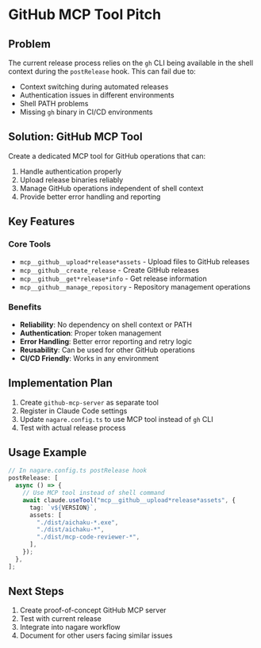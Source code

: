 # GitHub MCP Tool Pitch

## Problem

The current release process relies on the `gh` CLI being available in the shell context during the `postRelease` hook.
This can fail due to:

- Context switching during automated releases
- Authentication issues in different environments
- Shell PATH problems
- Missing `gh` binary in CI/CD environments

## Solution: GitHub MCP Tool

Create a dedicated MCP tool for GitHub operations that can:

1. Handle authentication properly
2. Upload release binaries reliably
3. Manage GitHub operations independent of shell context
4. Provide better error handling and reporting

## Key Features

### Core Tools

- `mcp__github__upload*release*assets` - Upload files to GitHub releases
- `mcp__github__create_release` - Create GitHub releases
- `mcp__github__get*release*info` - Get release information
- `mcp__github__manage_repository` - Repository management operations

### Benefits

- **Reliability**: No dependency on shell context or PATH
- **Authentication**: Proper token management
- **Error Handling**: Better error reporting and retry logic
- **Reusability**: Can be used for other GitHub operations
- **CI/CD Friendly**: Works in any environment

## Implementation Plan

1. Create `github-mcp-server` as separate tool
2. Register in Claude Code settings
3. Update `nagare.config.ts` to use MCP tool instead of `gh` CLI
4. Test with actual release process

## Usage Example

```typescript
// In nagare.config.ts postRelease hook
postRelease: [
  async () => {
    // Use MCP tool instead of shell command
    await claude.useTool("mcp__github__upload*release*assets", {
      tag: `v${VERSION}`,
      assets: [
        "./dist/aichaku-*.exe",
        "./dist/aichaku-*",
        "./dist/mcp-code-reviewer-*",
      ],
    });
  },
];
```

## Next Steps

1. Create proof-of-concept GitHub MCP server
2. Test with current release
3. Integrate into nagare workflow
4. Document for other users facing similar issues
